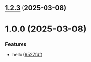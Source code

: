## [1.2.3](https://github.com/wereety/git-extended/compare/v1.0.0...v1.2.3) (2025-03-08)



# 1.0.0 (2025-03-08)


### Features

* hello ([6527fdf](https://github.com/wereety/git-extended/commit/6527fdf7c7ce324a34a6f6ca4aadad0793fe25fc))




